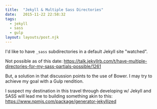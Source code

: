 ```yaml
---
title:  "Jekyll & Multiple Sass Directories"
date:   2015-11-22 22:58:32
tags:
  - jekyll
  - sass
  - gulp
layout: layouts/post.njk
---
```


I'd like to have `_sass` subdirectories in a default Jekyll site "watched".


Not possible as of this date: [https://talk.jekyllrb.com/t/have-multiple-directories-for-my-sass-partials-possible/1261
](https://talk.jekyllrb.com/t/have-multiple-directories-for-my-sass-partials-possible/1261)

But, a solution in that discussion points to the use of Bower. I may try to achieve my goal with a Gulp rendition.

I suspect my destination in this travel through developing w/ Jekyll and SASS will lead me to building something akin to this: https://www.npmjs.com/package/generator-jekyllized
